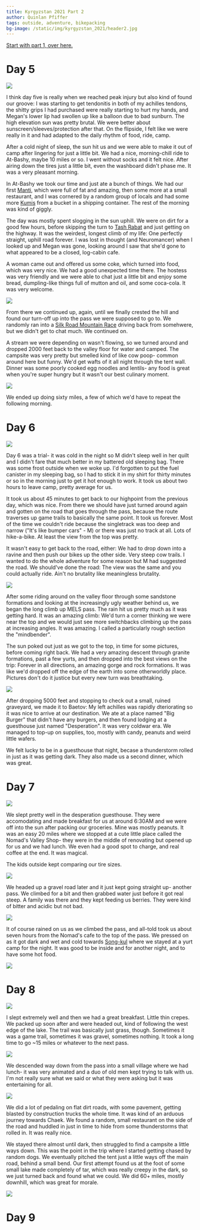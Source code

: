 ```yaml
---
title: Kyrgyzstan 2021 Part 2
author: Quinlan Pfiffer
tags: outside, adventure, bikepacking
bg-image: /static/img/kyrgyzstan_2021/header2.jpg
---
```


[Start with part 1, over here.](/posts/2021-07-01-Kyrgyzstan_2021.html)

# Day 5

<img src="/static/img/kyrgyzstan_2021/day_5_1.jpg"></img>

I think day five is really when we reached peak injury but also kind of found
our groove: I was starting to get tendonitis in both of my achilles tendons, the
shitty grips I had purchased were really starting to hurt my hands, and Megan's
lower lip had swollen up like a balloon due to bad sunburn. The high elevation
sun was pretty brutal. We were better about sunscreen/sleeves/protection after
that. On the flipside, I felt like we were really in it and had adapted to the daily
rhythm of food, ride, camp.

After a cold night of sleep, the sun hit us and we were able to make it out of
camp after lingering for just a little bit. We had a nice, morning-chill ride to
At-Bashy, maybe 10 miles or so. I went without socks and it felt nice. After
airing down the tires just a little bit, even the washboard didn't phase me. It
was a very pleasant morning.

In At-Bashy we took our time and just ate a bunch of things. We had our first <a href="https://en.wikipedia.org/wiki/Manti_(food)">Manti</a>,
which were full of fat and amazing, then some more at a small restaurant, and I
was cornered by a random group of locals and had some more
[Kumis](https://en.wikipedia.org/wiki/Kumis) from a bucket in a shipping
container. The rest of the morning was kind of giggly.

The day was mostly spent slogging in the sun uphill. We were on dirt for a good
few hours, before skipping the turn to [Tash Rabat](https://en.wikipedia.org/wiki/Tash_Rabat)
and just getting on the highway. It was the weirdest, longest climb of my life:
One perfectly straight, uphill road forever. I was lost in thought (and
Neuromancer) when I looked
up and Megan was gone, looking around I saw that she'd gone to what appeared to
be a closed, log-cabin cafe.

A woman came out and offered us some coke, which turned into food, which was
very nice. We had a good unexpected time there. The hostess was very friendly
and we were able to chat just a little bit and enjoy some bread, dumpling-like
things full of mutton and oil, and some coca-cola. It was very welcome.

<img src="/static/img/kyrgyzstan_2021/day_5_2.jpg"></img>

From there we continued up, again, until we finally crested the hill and found
our turn-off up into the pass we were supposed to go to. We randomly ran into a
[Silk Road Mountain Race](https://www.silkroadmountainrace.cc/) driving back
from somehwere, but we didn't get to chat much. We continued on.

A stream we were depending on wasn't flowing, so we turned around and dropped
2000 feet back to the valley floor for water and camped. The campsite was very
pretty but smelled kind of like cow poop- common around here but funny. We'd get
wafts of it all night through the tent wall. Dinner was some poorly cooked egg
noodles and lentils- any food is great when you're super hungry but it wasn't
our best culinary moment.

<img src="/static/img/kyrgyzstan_2021/day_5_3.jpg"></img>

We ended up doing sixty miles, a few of which we'd have to repeat the following
morning.

# Day 6

<img src="/static/img/kyrgyzstan_2021/day_6_1.jpg"></img>

Day 6 was a trial- it was cold in the night so M didn't sleep well in her quilt
and I didn't fare that much better in my battered old sleeping bag. There was
some frost outside when we woke up. I'd forgotten to put the fuel canister in my
sleeping bag, so I had to stick it in my shirt for thirty minutes or so in the
morning just to get it hot enough to work. It took us about two hours to leave
camp, pretty average for us.

It took us about 45 minutes to get back to our highpoint from the previous day,
which was nice. From there we should have just turned around again and gotten on
the road that goes through the pass, because the route traverses up game trails
to basically the same point. It took us forever. Most of the time we couldn't
ride because the singletrack was too deep and narrow ("It's like bumper cars" -
M) or there was just no track at all. Lots of hike-a-bike. At least the view
from the top was pretty.

It wasn't easy to get back to the road, either: We had to drop down into a
ravine and then push our bikes up the other side. Very steep cow trails. I
wanted to do the whole adventure for some reason but M had suggested the road.
We should've done the road: The view was the same and you could actually ride.
Ain't no brutality like meaningless brutality.

<img src="/static/img/kyrgyzstan_2021/day_6_2.jpg"></img>

After some riding around on the valley floor through some sandstone formations
and looking at the increasingly ugly weather behind us, we began the long climb
up MELS pass. The rain hit us pretty much as it was getting hard. It was an
amazing climb: We'd turn a corner thinking we were near the top and we would
just see more switchbacks climbing up the pass at increasing angles. It was
amazing. I called a particularly rough section the "mindbender".

The sun poked out just as we got to the top, in time for some pictures, before
coming right back. We had a very amazing descent through granite formations,
past a few yurts, and then dropped into the best views on the trip: Forever in
all directions, an amazing gorge and rock formations. It was like we'd dropped
off the edge of the earth into some otherworldly place. Pictures don't do it
justice but every new turn was breathtaking.

<img src="/static/img/kyrgyzstan_2021/day_6_3.jpg"></img>

After dropping 5000 feet and stopping to check out a small, ruined graveyard, we
made it to Baetov: My left achilles was rapidly dteriorating so it was nice to
arrive at our destination. We ate at a place named "Big Burger" that didn't have
any burgers, and then found lodging at a guesthouse just named "Desperation". It
was very coldwar era. We managed to top-up on supplies, too, mostly with candy,
peanuts and weird little wafers.

We felt lucky to be in a guesthouse that night, becase a thunderstorm rolled in
just as it was getting dark. They also made us a second dinner, which was great.

# Day 7

<img src="/static/img/kyrgyzstan_2021/day_7_1.jpg"></img>

We slept pretty well in the desperation guesthouse. They were accomodating and
made breakfast for us at around 6:30AM and we were off into the sun after
packing our groceries. Mine was mostly peanuts. It was an easy 20 miles where we
stopped at a cute little place called the Nomad's Valley Shop- they were in the
middle of renovating but opened up for us and we had lunch. We even had a good
spot to charge, and real coffee at the end. It was magical.

The kids outside kept comparing our tire sizes.

<img src="/static/img/kyrgyzstan_2021/day_7_2.jpg"></img>

We headed up a gravel road later and it just kept going straight up- another
pass. We climbed for a bit and then grabbed water just before it got real steep.
A family was there and they kept feeding us berries. They were kind of bitter
and acidic but not bad.

<img src="/static/img/kyrgyzstan_2021/day_7_3.jpg"></img>

It of course rained on us as we climbed the pass, and all-told took us about
seven hours from the Nomad's cafe to the top of the pass. We pressed on as it
got dark and wet and cold towards [Song-kul](https://en.wikipedia.org/wiki/Song_Kol_Lake) where
we stayed at a yurt camp for the night. It was good to be inside and
for another night, and to have some hot food.

<img src="/static/img/kyrgyzstan_2021/day_7_4.jpg"></img>

# Day 8

<!-- Actually day 8 -->
<img src="/static/img/kyrgyzstan_2021/day_7_5.jpg"></img>

I slept extremely well and then we had a great breakfast. Little thin crepes. We
packed up soon after and were headed out, kind of following the west edge of the
lake. The trail was basically just grass, though. Sometimes it was a game trail,
sometimes it was gravel, sometimes nothing. It took a long time to go ~15 miles
or whatever to the next pass.

<img src="/static/img/kyrgyzstan_2021/day_8_1.jpg"></img>

We descended way down from the pass into a small village where we had lunch- it
was very animated and a duo of old men kept trying to talk with us. I'm not
really sure what we said or what they were asking but it was entertaining for all.

<img src="/static/img/kyrgyzstan_2021/day_8_2.jpg"></img>

We did a lot of pedaling on flat dirt roads, with some pavement, getting blasted
by construction trucks the whole time. It was kind of an arduous journey towards
Chaek. We found a random, small restaurant on the side of the road and huddled
in just in time to hide from some thunderstorms that rolled in. It was really nice.

We stayed there almost until dark, then struggled to find a campsite a little
ways down. This was the point in the trip where I started getting chased by
random dogs. We eventually pitched the tent just a little ways off the main
road, behind a small bend. Our first attempt found us at the foot of some small
lake made completely of tar, which was really creepy in the dark, so we just
turned back and found what we could. We did 60+ miles, mostly downhill, which
was great for morale.

<img src="/static/img/kyrgyzstan_2021/day_8_3.jpg"></img>

# Day 9

